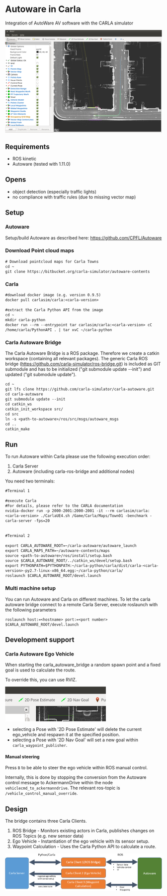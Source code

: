 # Autoware in Carla
Integration of AutoWare AV software with the CARLA simulator

![Autoware Runtime Manager Settings](docs/images/autoware-rviz-carla-town01-running.png)

## Requirements

- ROS kinetic
- Autoware (tested with 1.11.0)

## Opens

- object detection (especially traffic lights)
- no compliance with traffic rules (due to missing vector map)

## Setup

### Autoware

Setup/build Autoware as described here: https://github.com/CPFL/Autoware

### Download Point cloud maps

    # Download pointcloud maps for Carla Towns
    cd ~
    git clone https://bitbucket.org/carla-simulator/autoware-contents

### Carla

    #download docker image (e.g. version 0.9.5)
    docker pull carlasim/carla:<carla-version>

    #extract the Carla Python API from the image
    cd ~
    mkdir carla-python
    docker run --rm --entrypoint tar carlasim/carla:<carla-version> cC /home/carla/PythonAPI . | tar xvC ~/carla-python


### Carla Autoware Bridge

The Carla Autoware Bridge is a ROS package. Therefore we create a catkin workspace (containing all relevant packages).
The generic Carla ROS bridge (https://github.com/carla-simulator/ros-bridge.git) is included as GIT submodule and 
has to be initialized ("git submodule update --init") and updated ("git submodule update").

    cd ~
    git lfs clone https://github.com/carla-simulator/carla-autoware.git
    cd carla-autoware
    git submodule update --init
    cd catkin_ws
    catkin_init_workspace src/
    cd src
    ln -s <path-to-autoware>/ros/src/msgs/autoware_msgs
    cd ..
    catkin_make

## Run

To run Autoware within Carla please use the following execution order:

1. Carla Server
2. Autoware (including carla-ros-bridge and additional nodes)

You need two terminals:

    #Terminal 1

    #execute Carla
    #For details, please refer to the CARLA documentation
    nvidia-docker run -p 2000-2001:2000-2001 -it --rm carlasim/carla:<carla-version> ./CarlaUE4.sh /Game/Carla/Maps/Town01 -benchmark -carla-server -fps=20


    #Terminal 2

    export CARLA_AUTOWARE_ROOT=~/carla-autoware/autoware_launch
    export CARLA_MAPS_PATH=~/autoware-contents/maps
    source <path-to-autoware>/ros/install/setup.bash
    source $CARLA_AUTOWARE_ROOT/../catkin_ws/devel/setup.bash
    export PYTHONPATH=$PYTHONPATH:~/carla-python/carla/dist/carla-<carla-version>-py2.7-linux-x86_64.egg:~/carla-python/carla/
    roslaunch $CARLA_AUTOWARE_ROOT/devel.launch


### Multi machine setup

You can run Autoware and Carla on different machines. 
To let the carla autoware bridge connect to a remote Carla Server, execute roslaunch with the following parameters

    roslaunch host:=<hostname> port:=<port number> $CARLA_AUTOWARE_ROOT/devel.launch


## Development support

### Carla Autoware Ego Vehicle

When starting the carla_autoware_bridge a random spawn point and a fixed goal is used to calculate the route.

To override this, you can use RVIZ.

![Autoware Runtime Manager Settings](docs/images/rviz_set_start_goal.png)

- selecting a Pose with '2D Pose Estimate' will delete the current ego_vehicle and respawn it at the specified position.
- selecting a Pose with '2D Nav Goal' will set a new goal within `carla_waypoint_publisher`.

#### Manual steering

Press `B` to be able to steer the ego vehicle within ROS manual control.

Internally, this is done by stopping the conversion from the Autoware control message to AckermannDrive within the node `vehiclecmd_to_ackermanndrive`. The relevant ros-topic is `/vehicle_control_manual_override`.

## Design

The bridge contains three Carla Clients.

1. ROS Bridge - Monitors existing actors in Carla, publishes changes on ROS Topics (e.g. new sensor data)
2. Ego Vehicle - Instantiation of the ego vehicle with its sensor setup.
3. Waypoint Calculation - Uses the Carla Python API to calculate a route.

![Design Overview](docs/images/design.png)

